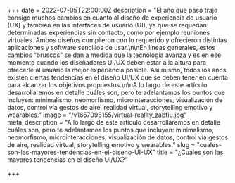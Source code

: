 +++
date = 2022-07-05T22:00:00Z
description = "El año que pasó trajo consigo muchos cambios en cuanto al diseño de experiencia de usuario (UX) y también en las interfaces de usuario (UI), ya que se requerían determinadas experiencias sin contacto, como por ejemplo reuniones virtuales. Ambos diseños cumplieron con lo requerido y ofrecieron distintas aplicaciones y software sencillos de usar.\n\nEn líneas generales, estos cambios “bruscos” se dan a medida que la tecnología avanza y es en ese momento cuando los diseñadores UI/UX deben estar a la altura para ofrecerle al usuario la mejor experiencia posible. Así mismo, todos los años existen ciertas tendencias en el diseño UI/UX que se deben tener en cuenta para alcanzar los objetivos propuestos.\n\nA lo largo de este artículo desarrollaremos en detalle cuáles son, pero te adelantamos los puntos que incluyen: minimalismo, neomorfismo, microinteracciones, visualización de datos, control vía gestos de aire, realidad virtual, storytelling emotivo y wearables."
image = "/v1657098155/virtual-reality_zabfiu.jpg"
meta_description = "A lo largo de este artículo desarrollaremos en detalle cuáles son, pero te adelantamos los puntos que incluyen: minimalismo, neomorfismo, microinteracciones, visualización de datos, control vía gestos de aire, realidad virtual, storytelling emotivo y wearables."
slug = "cuales-son-las-mayores-tendencias-en-el-diseno-UI-UX"
title = "¿Cuáles son las mayores tendencias en el diseño UI/UX?"

+++
